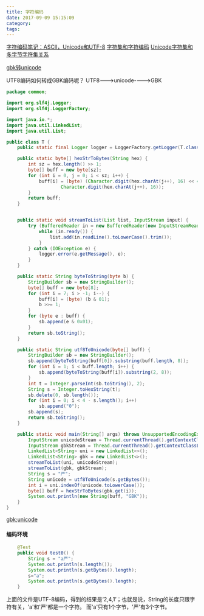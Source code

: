 ```yaml
---
title: 字符编码
date: 2017-09-09 15:15:09
category:
tags:
---
```

[字符编码笔记：ASCII，Unicode和UTF-8](http://www.ruanyifeng.com/blog/2007/10/ascii_unicode_and_utf-8.html?20151227141854)
[字符集和字符编码](https://www.cnblogs.com/skynet/archive/2011/05/03/2035105.html#_4.Accept-Charset/Accept-Encoding/Ac)
[Unicode字符集和多字节字符集关系](https://my.oschina.net/alphajay/blog/5691)

[gbk转unicode](http://unicode.org/Public/MAPPINGS/VENDORS/MICSFT/WINDOWS/CP936.TXT)

UTF8编码如何转成GBK编码呢？
UTF8--->unicode---->GBK
```java
package common;

import org.slf4j.Logger;
import org.slf4j.LoggerFactory;

import java.io.*;
import java.util.LinkedList;
import java.util.List;

public class T {
    public static final Logger logger = LoggerFactory.getLogger(T.class);

    public static byte[] hexStrToBytes(String hex) {
        int sz = hex.length() >> 1;
        byte[] buff = new byte[sz];
        for (int i = 0, j = 0; i < sz; i++) {
            buff[i] = (byte) (Character.digit(hex.charAt(j++), 16) << 4 |
                    Character.digit(hex.charAt(j++), 16));
        }
        return buff;
    }


    public static void streamToList(List list, InputStream input) {
        try (BufferedReader in = new BufferedReader(new InputStreamReader(input))) {
            while (in.ready()) {
                list.add(in.readLine().toLowerCase().trim());
            }
        } catch (IOException e) {
            logger.error(e.getMessage(), e);
        }
    }

    public static String byteToString(byte b) {
        StringBuilder sb = new StringBuilder();
        byte[] buff = new byte[8];
        for (int i = 7; i > -1; i--) {
            buff[i] = (byte) (b & 01);
            b >>= 1;
        }
        for (byte e : buff) {
            sb.append(e & 0x01);
        }
        return sb.toString();
    }

    public static String utf8ToUnicode(byte[] buff) {
        StringBuilder sb = new StringBuilder();
        sb.append(byteToString(buff[0]).substring(buff.length, 8));
        for (int i = 1; i < buff.length; i++) {
            sb.append(byteToString(buff[i]).substring(2, 8));
        }
        int t = Integer.parseInt(sb.toString(), 2);
        String s = Integer.toHexString(t);
        sb.delete(0, sb.length());
        for (int i = 0; i < 4 - s.length(); i++)
            sb.append("0");
        sb.append(s);
        return sb.toString();
    }

    public static void main(String[] args) throws UnsupportedEncodingException {
        InputStream unicodeStream = Thread.currentThread().getContextClassLoader().getResourceAsStream("unicode");
        InputStream gbkStream = Thread.currentThread().getContextClassLoader().getResourceAsStream("gbk");
        LinkedList<String> uni = new LinkedList<>();
        LinkedList<String> gbk = new LinkedList<>();
        streamToList(uni, unicodeStream);
        streamToList(gbk, gbkStream);
        String s = "严";
        String unicode = utf8ToUnicode(s.getBytes());
        int i = uni.indexOf(unicode.toLowerCase());
        byte[] buff = hexStrToBytes(gbk.get(i));
        System.out.println(new String(buff, "GBK"));
    }
} 

```
[gbk](/blog/2017/09/09/%E5%AD%97%E7%AC%A6%E7%BC%96%E7%A0%81/gbk.txt);[unicode](/blog/2017/09/09/%E5%AD%97%E7%AC%A6%E7%BC%96%E7%A0%81/unicode.txt)

#### 编码环境
```java
    @Test
    public void test0() {
        String s = "a严";
        System.out.println(s.length());
        System.out.println(s.getBytes().length);
        s="a";
        System.out.println(s.getBytes().length);
    }
```
上面的文件是UTF-8编码，得到的结果是‘2,4,1’；也就是说，String的长度只跟字符有关，'a'和'严'都是一个字符。
而'a'只有1个字节，'严'有3个字节。